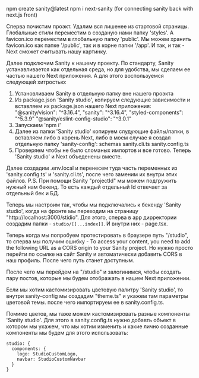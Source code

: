 npm create sanity@latest 
npm i next-sanity (for connecting sanity  back with next.js front)

Сперва почистим проэкт. Удалим вся лишенее из стартовой страницы. Глобальные стили переместим в созданую нами папку 'styles'. А favicon.ico переместим в глобальную папку 'public'. Мы можем хранить favicon.ico как папке '/public', так и в корне папки '/app'. И так, и так - Next сможет считывать нашу картинку.

Далее подключим Sanity к нашему проекту. По стандарту, Sanity устанавливается как отдельная среда, но для удобства, мы сделаем ее частью нашего Next приложения. А для этого воспользуемся следующей хитростью:

1. Установливаем Sanity в отдельную папку вне нашего проэкта
2. Из package.json 'Sanity studio', копируем следующие зависимости и вставляем их package.json нашего Next приложения:
  "@sanity/vision": "^3.16.4",
  "sanity": "^3.16.4",
  "styled-components": "^5.3.9"
  "@sanity/eslint-config-studio": "^3.0.1"
3. Запускаем 'npm i'
4. Далее из папки 'Sanity studio' копируем слудующие файлы/папки, в вставляем либо в корень Next, либо в моем случае я создал отдельную папку 'sanity-config':
  schemas
  sanity.cli.ts
  sanity.config.ts
5. Проверяем чтобы не было сломаных импортов и все готово. Теперь 'Sanity studio' и Next объеденены вместе.

Далее создадим .env.local и перенесем туда часть переменных из 'sanity.config.ts' и 'sanity.cli.ts', после чего заменим их внутри этих файлов. P.S. При помощи Sanity "projectId" мы можем подгружить нужный нам бекенд. То есть каждый отдельный Id отвечает за отдельный бек и БД.

Теперь мы настроим так, чтобы мы подключались к бекенду 'Sanity studio', когда на фронте мы переходим на страницу "http://localhost:3000/stidio". Для этого, сперва в app дирректории создадим папки - `studio/[[...index]]`. И внутри них - page.tsx.

Теперь когда мы попробуем протестировать в браузере путь "/studio", то сперва мы получим ошибку - To access your content, you need to add the following URL as a CORS origin to your Sanity project. Но нужно просто перейти по ссылке на сайт Sanity и автоматически добавить CORS в наш профиль. После чего путь станет доступным.

После чего мы перейдем на "/studio" и залогинимся, чтобы создать пару постов, которые мы будем отображать в нашем Next приложении.

Если мы хотим кастомизировать цветовую палитру 'Sanity studio', то внутри sanity-config мы создадим "theme.ts" и укажем там параметры цветовой темы. после чего импортируем ее в sanity.config.ts.

Помимо цветов, мы таже можем кастомизировать разные компоненты 'Sanity studio'. Для этого в sanity.config.ts нужно добавть объект в котором мы укажем, что мы хотим изменить и какие лично созданные компоненты мы будем для этого использовать: 
```
studio: {
  components: {
    logo: StudioCustomLogo,
    navbar: StudioCustomNavbar
  }
}
```

